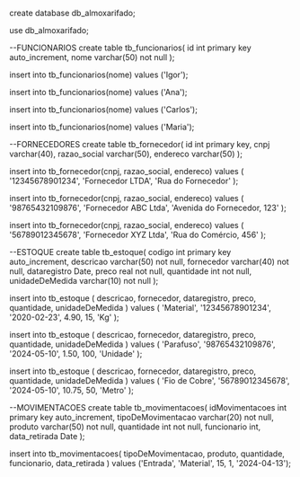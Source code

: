 create database db_almoxarifado;

use db_almoxarifado;

--FUNCIONARIOS
create table tb_funcionarios(
    id int primary key auto_increment,
    nome varchar(50) not null
);

insert into
    tb_funcionarios(nome)
values
    ('Igor');

insert into
    tb_funcionarios(nome)
values
    ('Ana');

insert into
    tb_funcionarios(nome)
values
    ('Carlos');

insert into
    tb_funcionarios(nome)
values
    ('Maria');

--FORNECEDORES
create table tb_fornecedor(
    id int primary key,
    cnpj varchar(40),
    razao_social varchar(50),
    endereco varchar(50)
);

insert into
    tb_fornecedor(cnpj, razao_social, endereco)
values
    (
        '12345678901234',
        'Fornecedor LTDA',
        'Rua do Fornecedor'
    );

insert into
    tb_fornecedor(cnpj, razao_social, endereco)
values
    (
        '98765432109876',
        'Fornecedor ABC Ltda',
        'Avenida do Fornecedor, 123'
    );

insert into
    tb_fornecedor(cnpj, razao_social, endereco)
values
    (
        '56789012345678',
        'Fornecedor XYZ Ltda',
        'Rua do Comércio, 456'
    );

--ESTOQUE
create table tb_estoque(
    codigo int primary key auto_increment,
    descricao varchar(50) not null,
    fornecedor varchar(40) not null,
    dataregistro Date,
    preco real not null,
    quantidade int not null,
    unidadeDeMedida varchar(10) not null
);

insert into
    tb_estoque (
        descricao,
        fornecedor,
        dataregistro,
        preco,
        quantidade,
        unidadeDeMedida
    )
values
    (
        'Material',
        '12345678901234',
        '2020-02-23',
        4.90,
        15,
        'Kg'
    );

insert into
    tb_estoque (
        descricao,
        fornecedor,
        dataregistro,
        preco,
        quantidade,
        unidadeDeMedida
    )
values
    (
        'Parafuso',
        '98765432109876',
        '2024-05-10',
        1.50,
        100,
        'Unidade'
    );

insert into
    tb_estoque (
        descricao,
        fornecedor,
        dataregistro,
        preco,
        quantidade,
        unidadeDeMedida
    )
values
    (
        'Fio de Cobre',
        '56789012345678',
        '2024-05-10',
        10.75,
        50,
        'Metro'
    );

--MOVIMENTACOES
create table tb_movimentacoes(
    idMovimentacoes int primary key auto_increment,
    tipoDeMovimentacao varchar(20) not null,
    produto varchar(50) not null,
    quantidade int not null,
    funcionario int,
    data_retirada Date
);

insert into
    tb_movimentacoes(
        tipoDeMovimentacao,
        produto,
        quantidade,
        funcionario,
        data_retirada
    )
values
    ('Entrada', 'Material', 15, 1, '2024-04-13');
